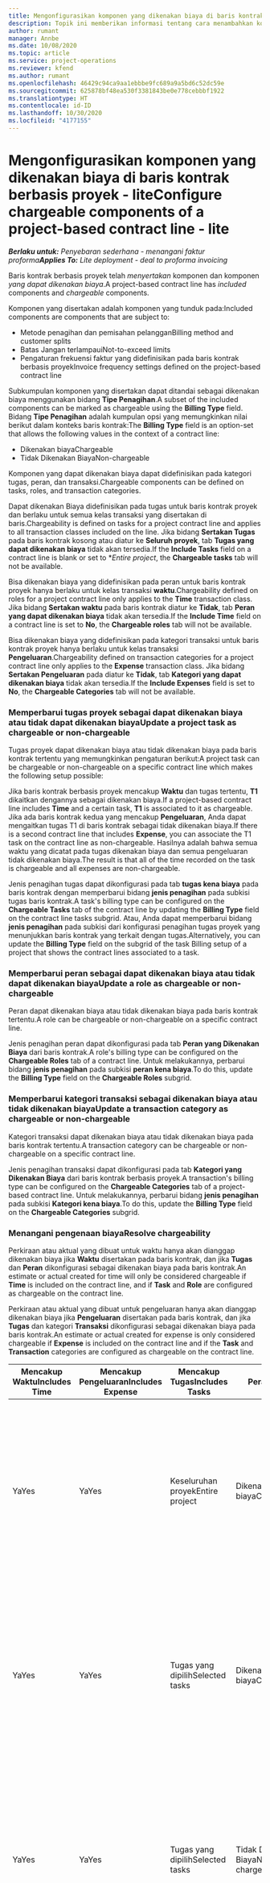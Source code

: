 ```yaml
---
title: Mengonfigurasikan komponen yang dikenakan biaya di baris kontrak berbasis proyek - lite
description: Topik ini memberikan informasi tentang cara menambahkan komponen yang dikenakan biaya ke lini kontrak dalam Project Operations.
author: rumant
manager: Annbe
ms.date: 10/08/2020
ms.topic: article
ms.service: project-operations
ms.reviewer: kfend
ms.author: rumant
ms.openlocfilehash: 46429c94ca9aa1ebbbe9fc689a9a5bd6c52dc59e
ms.sourcegitcommit: 625878bf48ea530f3381843be0e778cebbbf1922
ms.translationtype: HT
ms.contentlocale: id-ID
ms.lasthandoff: 10/30/2020
ms.locfileid: "4177155"
---
```

# <a name="configure-chargeable-components-of-a-project-based-contract-line---lite"></a><span data-ttu-id="7d7fe-103">Mengonfigurasikan komponen yang dikenakan biaya di baris kontrak berbasis proyek - lite</span><span class="sxs-lookup"><span data-stu-id="7d7fe-103">Configure chargeable components of a project-based contract line - lite</span></span>

<span data-ttu-id="7d7fe-104">_**Berlaku untuk:** Penyebaran sederhana - menangani faktur proforma_</span><span class="sxs-lookup"><span data-stu-id="7d7fe-104">_**Applies To:** Lite deployment - deal to proforma invoicing_</span></span>

<span data-ttu-id="7d7fe-105">Baris kontrak berbasis proyek telah *menyertakan* komponen dan komponen *yang dapat dikenakan biaya*.</span><span class="sxs-lookup"><span data-stu-id="7d7fe-105">A project-based contract line has *included* components and *chargeable* components.</span></span>

<span data-ttu-id="7d7fe-106">Komponen yang disertakan adalah komponen yang tunduk pada:</span><span class="sxs-lookup"><span data-stu-id="7d7fe-106">Included components are components that are subject to:</span></span>

  - <span data-ttu-id="7d7fe-107">Metode penagihan dan pemisahan pelanggan</span><span class="sxs-lookup"><span data-stu-id="7d7fe-107">Billing method and customer splits</span></span>
  - <span data-ttu-id="7d7fe-108">Batas Jangan terlampaui</span><span class="sxs-lookup"><span data-stu-id="7d7fe-108">Not-to-exceed limits</span></span> 
  - <span data-ttu-id="7d7fe-109">Pengaturan frekuensi faktur yang didefinisikan pada baris kontrak berbasis proyek</span><span class="sxs-lookup"><span data-stu-id="7d7fe-109">Invoice frequency settings defined on the project-based contract line</span></span>

<span data-ttu-id="7d7fe-110">Subkumpulan komponen yang disertakan dapat ditandai sebagai dikenakan biaya menggunakan bidang **Tipe Penagihan**.</span><span class="sxs-lookup"><span data-stu-id="7d7fe-110">A subset of the included components can be marked as chargeable using the **Billing Type** field.</span></span> <span data-ttu-id="7d7fe-111">Bidang **Tipe Penagihan** adalah kumpulan opsi yang memungkinkan nilai berikut dalam konteks baris kontrak:</span><span class="sxs-lookup"><span data-stu-id="7d7fe-111">The **Billing Type** field is an option-set that allows the following values in the context of a contract line:</span></span>

  - <span data-ttu-id="7d7fe-112">Dikenakan biaya</span><span class="sxs-lookup"><span data-stu-id="7d7fe-112">Chargeable</span></span>
  - <span data-ttu-id="7d7fe-113">Tidak Dikenakan Biaya</span><span class="sxs-lookup"><span data-stu-id="7d7fe-113">Non-chargeable</span></span>

<span data-ttu-id="7d7fe-114">Komponen yang dapat dikenakan biaya dapat didefinisikan pada kategori tugas, peran, dan transaksi.</span><span class="sxs-lookup"><span data-stu-id="7d7fe-114">Chargeable components can be defined on tasks, roles, and transaction categories.</span></span>

<span data-ttu-id="7d7fe-115">Dapat dikenakan Biaya didefinisikan pada tugas untuk baris kontrak proyek dan berlaku untuk semua kelas transaksi yang disertakan di baris.</span><span class="sxs-lookup"><span data-stu-id="7d7fe-115">Chargeability is defined on tasks for a project contract line and applies to all transaction classes included on the line.</span></span> <span data-ttu-id="7d7fe-116">Jika bidang **Sertakan Tugas** pada baris kontrak kosong atau diatur ke **Seluruh proyek**, tab **Tugas yang dapat dikenakan biaya** tidak akan tersedia.</span><span class="sxs-lookup"><span data-stu-id="7d7fe-116">If the **Include Tasks** field on a contract line is blank or set to \**Entire project*, the **Chargeable tasks** tab will not be available.</span></span>

<span data-ttu-id="7d7fe-117">Bisa dikenakan biaya yang didefinisikan pada peran untuk baris kontrak proyek hanya berlaku untuk kelas transaksi **waktu**.</span><span class="sxs-lookup"><span data-stu-id="7d7fe-117">Chargeability defined on roles for a project contract line only applies to the **Time** transaction class.</span></span> <span data-ttu-id="7d7fe-118">Jika bidang **Sertakan waktu** pada baris kontrak diatur ke **Tidak**, tab **Peran yang dapat dikenakan biaya** tidak akan tersedia.</span><span class="sxs-lookup"><span data-stu-id="7d7fe-118">If the **Include Time** field on a contract line is set to **No**, the **Chargeable roles** tab will not be available.</span></span>

<span data-ttu-id="7d7fe-119">Bisa dikenakan biaya yang didefinisikan pada kategori transaksi untuk baris kontrak proyek hanya berlaku untuk kelas transaksi **Pengeluaran**.</span><span class="sxs-lookup"><span data-stu-id="7d7fe-119">Chargeability defined on transaction categories for a project contract line only applies to the **Expense** transaction class.</span></span> <span data-ttu-id="7d7fe-120">Jika bidang **Sertakan Pengeluaran** pada diatur ke **Tidak**, tab **Kategori yang dapat dikenakan biaya** tidak akan tersedia.</span><span class="sxs-lookup"><span data-stu-id="7d7fe-120">If the **Include Expenses** field is set to **No**, the **Chargeable Categories** tab will not be available.</span></span>

### <a name="update-a-project-task-as-chargeable-or-non-chargeable"></a><span data-ttu-id="7d7fe-121">Memperbarui tugas proyek sebagai dapat dikenakan biaya atau tidak dapat dikenakan biaya</span><span class="sxs-lookup"><span data-stu-id="7d7fe-121">Update a project task as chargeable or non-chargeable</span></span>

<span data-ttu-id="7d7fe-122">Tugas proyek dapat dikenakan biaya atau tidak dikenakan biaya pada baris kontrak tertentu yang memungkinkan pengaturan berikut:</span><span class="sxs-lookup"><span data-stu-id="7d7fe-122">A project task can be chargeable or non-chargeable on a specific contract line which makes the following setup possible:</span></span>

<span data-ttu-id="7d7fe-123">Jika baris kontrak berbasis proyek mencakup **Waktu** dan tugas tertentu, **T1** dikaitkan dengannya sebagai dikenakan biaya.</span><span class="sxs-lookup"><span data-stu-id="7d7fe-123">If a project-based contract line includes **Time** and a certain task, **T1** is associated to it as chargeable.</span></span> <span data-ttu-id="7d7fe-124">Jika ada baris kontrak kedua yang mencakup **Pengeluaran**, Anda dapat mengaitkan tugas T1 di baris kontrak sebagai tidak dikenakan biaya.</span><span class="sxs-lookup"><span data-stu-id="7d7fe-124">If there is a second contract line that includes **Expense**, you can associate the T1 task on the contract line as non-chargeable.</span></span> <span data-ttu-id="7d7fe-125">Hasilnya adalah bahwa semua waktu yang dicatat pada tugas dikenakan biaya dan semua pengeluaran tidak dikenakan biaya.</span><span class="sxs-lookup"><span data-stu-id="7d7fe-125">The result is that all of the time recorded on the task is chargeable and all expenses are non-chargeable.</span></span>

<span data-ttu-id="7d7fe-126">Jenis penagihan tugas dapat dikonfigurasi pada tab **tugas kena biaya** pada baris kontrak dengan memperbarui bidang **jenis penagihan** pada subkisi tugas baris kontrak.</span><span class="sxs-lookup"><span data-stu-id="7d7fe-126">A task's billing type can be configured on the **Chargeable Tasks** tab of the contract line by updating the **Billing Type** field on the contract line tasks subgrid.</span></span> <span data-ttu-id="7d7fe-127">Atau, Anda dapat memperbarui bidang **jenis penagihan** pada subkisi dari konfigurasi penagihan tugas proyek yang menunjukkan baris kontrak yang terkait dengan tugas.</span><span class="sxs-lookup"><span data-stu-id="7d7fe-127">Alternatively, you can update the **Billing Type** field on the subgrid of the task Billing setup of a project that shows the contract lines associated to a task.</span></span>

### <a name="update-a-role-as-chargeable-or-non-chargeable"></a><span data-ttu-id="7d7fe-128">Memperbarui peran sebagai dapat dikenakan biaya atau tidak dapat dikenakan biaya</span><span class="sxs-lookup"><span data-stu-id="7d7fe-128">Update a role as chargeable or non-chargeable</span></span>

<span data-ttu-id="7d7fe-129">Peran dapat dikenakan biaya atau tidak dikenakan biaya pada baris kontrak tertentu.</span><span class="sxs-lookup"><span data-stu-id="7d7fe-129">A role can be chargeable or non-chargeable on a specific contract line.</span></span>

<span data-ttu-id="7d7fe-130">Jenis penagihan peran dapat dikonfigurasi pada tab **Peran yang Dikenakan Biaya** dari baris kontrak.</span><span class="sxs-lookup"><span data-stu-id="7d7fe-130">A role's billing type can be configured on the **Chargeable Roles** tab of a contract line.</span></span> <span data-ttu-id="7d7fe-131">Untuk melakukannya, perbarui bidang **jenis penagihan** pada subkisi **peran kena biaya**.</span><span class="sxs-lookup"><span data-stu-id="7d7fe-131">To do this, update the **Billing Type** field on the **Chargeable Roles** subgrid.</span></span>

### <a name="update-a-transaction-category-as-chargeable-or-non-chargeable"></a><span data-ttu-id="7d7fe-132">Memperbarui kategori transaksi sebagai dikenakan biaya atau tidak dikenakan biaya</span><span class="sxs-lookup"><span data-stu-id="7d7fe-132">Update a transaction category as chargeable or non-chargeable</span></span>

<span data-ttu-id="7d7fe-133">Kategori transaksi dapat dikenakan biaya atau tidak dikenakan biaya pada baris kontrak tertentu.</span><span class="sxs-lookup"><span data-stu-id="7d7fe-133">A transaction category can be chargeable or non-chargeable on a specific contract line.</span></span>

<span data-ttu-id="7d7fe-134">Jenis penagihan transaksi dapat dikonfigurasi pada tab **Kategori yang Dikenakan Biaya** dari baris kontrak berbasis proyek.</span><span class="sxs-lookup"><span data-stu-id="7d7fe-134">A transaction's billing type can be configured on the **Chargeable Categories** tab of a project-based contract line.</span></span> <span data-ttu-id="7d7fe-135">Untuk melakukannya, perbarui bidang **jenis penagihan** pada subkisi **Kategori kena biaya**.</span><span class="sxs-lookup"><span data-stu-id="7d7fe-135">To do this, update the **Billing Type** field on the **Chargeable Categories** subgrid.</span></span>

### <a name="resolve-chargeability"></a><span data-ttu-id="7d7fe-136">Menangani pengenaan biaya</span><span class="sxs-lookup"><span data-stu-id="7d7fe-136">Resolve chargeability</span></span>

<span data-ttu-id="7d7fe-137">Perkiraan atau aktual yang dibuat untuk waktu hanya akan dianggap dikenakan biaya jika **Waktu** disertakan pada baris kontrak, dan jika **Tugas** dan **Peran** dikonfigurasi sebagai dikenakan biaya pada baris kontrak.</span><span class="sxs-lookup"><span data-stu-id="7d7fe-137">An estimate or actual created for time will only be considered chargeable if **Time** is included on the contract line, and if **Task** and **Role** are configured as chargeable on the contract line.</span></span>

<span data-ttu-id="7d7fe-138">Perkiraan atau aktual yang dibuat untuk pengeluaran hanya akan dianggap dikenakan biaya jika **Pengeluaran** disertakan pada baris kontrak, dan jika **Tugas** dan kategori **Transaksi** dikonfigurasi sebagai dikenakan biaya pada baris kontrak.</span><span class="sxs-lookup"><span data-stu-id="7d7fe-138">An estimate or actual created for expense is only considered chargeable if **Expense** is included on the contract line and if the **Task** and **Transaction** categories are configured as chargeable on the contract line.</span></span>


| <span data-ttu-id="7d7fe-139">Mencakup Waktu</span><span class="sxs-lookup"><span data-stu-id="7d7fe-139">Includes Time</span></span> | <span data-ttu-id="7d7fe-140">Mencakup Pengeluaran</span><span class="sxs-lookup"><span data-stu-id="7d7fe-140">Includes Expense</span></span> | <span data-ttu-id="7d7fe-141">Mencakup Tugas</span><span class="sxs-lookup"><span data-stu-id="7d7fe-141">Includes Tasks</span></span> | <span data-ttu-id="7d7fe-142">Peran</span><span class="sxs-lookup"><span data-stu-id="7d7fe-142">Role</span></span>           | <span data-ttu-id="7d7fe-143">Kategori</span><span class="sxs-lookup"><span data-stu-id="7d7fe-143">Category</span></span>       | <span data-ttu-id="7d7fe-144">Tugas</span><span class="sxs-lookup"><span data-stu-id="7d7fe-144">Task</span></span>                                                                                                      |
|---------------|------------------|----------------|----------------|----------------|-----------------------------------------------------------------------------------------------------------|
| <span data-ttu-id="7d7fe-145">Ya</span><span class="sxs-lookup"><span data-stu-id="7d7fe-145">Yes</span></span>           | <span data-ttu-id="7d7fe-146">Ya</span><span class="sxs-lookup"><span data-stu-id="7d7fe-146">Yes</span></span>              | <span data-ttu-id="7d7fe-147">Keseluruhan proyek</span><span class="sxs-lookup"><span data-stu-id="7d7fe-147">Entire project</span></span> | <span data-ttu-id="7d7fe-148">Dikenakan biaya</span><span class="sxs-lookup"><span data-stu-id="7d7fe-148">Chargeable</span></span>     | <span data-ttu-id="7d7fe-149">Dikenakan biaya</span><span class="sxs-lookup"><span data-stu-id="7d7fe-149">Chargeable</span></span>     | <span data-ttu-id="7d7fe-150">Penagihan pada aktual Waktu: **Dikenakan Biaya**</span><span class="sxs-lookup"><span data-stu-id="7d7fe-150">Billing on a Time actual: **Chargeable**</span></span> </br> <span data-ttu-id="7d7fe-151">Jenis penagihan pada aktual Pengeluaran: **Dikenakan biaya**</span><span class="sxs-lookup"><span data-stu-id="7d7fe-151">Billing type on Expense actual: **Chargeable**</span></span>           |
| <span data-ttu-id="7d7fe-152">Ya</span><span class="sxs-lookup"><span data-stu-id="7d7fe-152">Yes</span></span>           | <span data-ttu-id="7d7fe-153">Ya</span><span class="sxs-lookup"><span data-stu-id="7d7fe-153">Yes</span></span>              | <span data-ttu-id="7d7fe-154">Tugas yang dipilih</span><span class="sxs-lookup"><span data-stu-id="7d7fe-154">Selected tasks</span></span> | <span data-ttu-id="7d7fe-155">Dikenakan biaya</span><span class="sxs-lookup"><span data-stu-id="7d7fe-155">Chargeable</span></span>     | <span data-ttu-id="7d7fe-156">Dikenakan biaya</span><span class="sxs-lookup"><span data-stu-id="7d7fe-156">Chargeable</span></span>     | <span data-ttu-id="7d7fe-157">Penagihan pada aktual Waktu: **Dikenakan Biaya**</span><span class="sxs-lookup"><span data-stu-id="7d7fe-157">Billing on a Time actual: **Chargeable**</span></span> </br> <span data-ttu-id="7d7fe-158">Jenis penagihan pada aktual Pengeluaran: **Dikenakan biaya**</span><span class="sxs-lookup"><span data-stu-id="7d7fe-158">Billing type on Expense actual: **Chargeable**</span></span>           |
| <span data-ttu-id="7d7fe-159">Ya</span><span class="sxs-lookup"><span data-stu-id="7d7fe-159">Yes</span></span>           | <span data-ttu-id="7d7fe-160">Ya</span><span class="sxs-lookup"><span data-stu-id="7d7fe-160">Yes</span></span>              | <span data-ttu-id="7d7fe-161">Tugas yang dipilih</span><span class="sxs-lookup"><span data-stu-id="7d7fe-161">Selected tasks</span></span> | <span data-ttu-id="7d7fe-162">Tidak Dikenakan Biaya</span><span class="sxs-lookup"><span data-stu-id="7d7fe-162">Non-chargeable</span></span> | <span data-ttu-id="7d7fe-163">Dikenakan biaya</span><span class="sxs-lookup"><span data-stu-id="7d7fe-163">Chargeable</span></span>     | <span data-ttu-id="7d7fe-164">Penagihan pada aktual Waktu: **Tidak Dikenakan Biaya**</span><span class="sxs-lookup"><span data-stu-id="7d7fe-164">Billing on a Time actual: **Non-chargeable**</span></span> </br> <span data-ttu-id="7d7fe-165">Jenis penagihan pada aktual Pengeluaran: **Dikenakan biaya**</span><span class="sxs-lookup"><span data-stu-id="7d7fe-165">Billing type on Expense actual: **Chargeable**</span></span>       |
| <span data-ttu-id="7d7fe-166">Ya</span><span class="sxs-lookup"><span data-stu-id="7d7fe-166">Yes</span></span>           | <span data-ttu-id="7d7fe-167">Ya</span><span class="sxs-lookup"><span data-stu-id="7d7fe-167">Yes</span></span>              | <span data-ttu-id="7d7fe-168">Tugas yang dipilih</span><span class="sxs-lookup"><span data-stu-id="7d7fe-168">Selected tasks</span></span> | <span data-ttu-id="7d7fe-169">Dikenakan biaya</span><span class="sxs-lookup"><span data-stu-id="7d7fe-169">Chargeable</span></span>     | <span data-ttu-id="7d7fe-170">Dikenakan biaya</span><span class="sxs-lookup"><span data-stu-id="7d7fe-170">Chargeable</span></span>     | <span data-ttu-id="7d7fe-171">Penagihan pada aktual Waktu: **Tidak Dikenakan Biaya**</span><span class="sxs-lookup"><span data-stu-id="7d7fe-171">Billing on a Time actual: **Non-chargeable**</span></span> </br> <span data-ttu-id="7d7fe-172">Jenis penagihan pada aktual Pengeluaran:   **Tidak Dikenakan biaya**</span><span class="sxs-lookup"><span data-stu-id="7d7fe-172">Billing type on Expense actual:   **Non-chargeable**</span></span> |
| <span data-ttu-id="7d7fe-173">Ya</span><span class="sxs-lookup"><span data-stu-id="7d7fe-173">Yes</span></span>           | <span data-ttu-id="7d7fe-174">Ya</span><span class="sxs-lookup"><span data-stu-id="7d7fe-174">Yes</span></span>              | <span data-ttu-id="7d7fe-175">Tugas yang dipilih</span><span class="sxs-lookup"><span data-stu-id="7d7fe-175">Selected tasks</span></span> | <span data-ttu-id="7d7fe-176">Tidak Dikenakan Biaya</span><span class="sxs-lookup"><span data-stu-id="7d7fe-176">Non-chargeable</span></span> | <span data-ttu-id="7d7fe-177">Dikenakan biaya</span><span class="sxs-lookup"><span data-stu-id="7d7fe-177">Chargeable</span></span>     | <span data-ttu-id="7d7fe-178">Penagihan pada aktual Waktu: **Tidak Dikenakan Biaya**</span><span class="sxs-lookup"><span data-stu-id="7d7fe-178">Billing on a Time actual: **Non-chargeable**</span></span> </br> <span data-ttu-id="7d7fe-179">Jenis penagihan pada aktual Pengeluaran:   **Tidak Dikenakan biaya**</span><span class="sxs-lookup"><span data-stu-id="7d7fe-179">Billing type on Expense actual:   **Non-chargeable**</span></span> |
| <span data-ttu-id="7d7fe-180">Ya</span><span class="sxs-lookup"><span data-stu-id="7d7fe-180">Yes</span></span>           | <span data-ttu-id="7d7fe-181">Ya</span><span class="sxs-lookup"><span data-stu-id="7d7fe-181">Yes</span></span>              | <span data-ttu-id="7d7fe-182">Tugas yang dipilih</span><span class="sxs-lookup"><span data-stu-id="7d7fe-182">Selected tasks</span></span> | <span data-ttu-id="7d7fe-183">Tidak Dikenakan Biaya</span><span class="sxs-lookup"><span data-stu-id="7d7fe-183">Non-chargeable</span></span> | <span data-ttu-id="7d7fe-184">Tidak Dikenakan Biaya</span><span class="sxs-lookup"><span data-stu-id="7d7fe-184">Non-chargeable</span></span> | <span data-ttu-id="7d7fe-185">Penagihan pada aktual Waktu: **Tidak Dikenakan Biaya**</span><span class="sxs-lookup"><span data-stu-id="7d7fe-185">Billing on a Time actual: **Non-chargeable**</span></span> </br> <span data-ttu-id="7d7fe-186">Jenis penagihan pada aktual Pengeluaran:   **Tidak Dikenakan biaya**</span><span class="sxs-lookup"><span data-stu-id="7d7fe-186">Billing type on Expense actual:   **Non-chargeable**</span></span> |
| <span data-ttu-id="7d7fe-187">No</span><span class="sxs-lookup"><span data-stu-id="7d7fe-187">No</span></span>            | <span data-ttu-id="7d7fe-188">Ya</span><span class="sxs-lookup"><span data-stu-id="7d7fe-188">Yes</span></span>              | <span data-ttu-id="7d7fe-189">Keseluruhan proyek</span><span class="sxs-lookup"><span data-stu-id="7d7fe-189">Entire project</span></span> | <span data-ttu-id="7d7fe-190">Tidak dapat diatur</span><span class="sxs-lookup"><span data-stu-id="7d7fe-190">Can't be set</span></span>   | <span data-ttu-id="7d7fe-191">Dikenakan biaya</span><span class="sxs-lookup"><span data-stu-id="7d7fe-191">Chargeable</span></span>     | <span data-ttu-id="7d7fe-192">Penagihan pada aktual Waktu: **Tidak tersedia**</span><span class="sxs-lookup"><span data-stu-id="7d7fe-192">Billing on a Time actual: **Not available**</span></span></br><span data-ttu-id="7d7fe-193">Jenis penagihan pada aktual Pengeluaran: **Dikenakan biaya**</span><span class="sxs-lookup"><span data-stu-id="7d7fe-193">Billing type on Expense actual: **Chargeable**</span></span>          |
| <span data-ttu-id="7d7fe-194">No</span><span class="sxs-lookup"><span data-stu-id="7d7fe-194">No</span></span>            | <span data-ttu-id="7d7fe-195">Ya</span><span class="sxs-lookup"><span data-stu-id="7d7fe-195">Yes</span></span>              | <span data-ttu-id="7d7fe-196">Keseluruhan proyek</span><span class="sxs-lookup"><span data-stu-id="7d7fe-196">Entire project</span></span> | <span data-ttu-id="7d7fe-197">Tidak dapat diatur</span><span class="sxs-lookup"><span data-stu-id="7d7fe-197">Can't be set</span></span>   | <span data-ttu-id="7d7fe-198">Tidak Dikenakan Biaya</span><span class="sxs-lookup"><span data-stu-id="7d7fe-198">Non-chargeable</span></span> | <span data-ttu-id="7d7fe-199">Penagihan pada aktual Waktu: **Tidak tersedia**</span><span class="sxs-lookup"><span data-stu-id="7d7fe-199">Billing on a Time actual: **Not available**</span></span></br> <span data-ttu-id="7d7fe-200">Jenis penagihan pada aktual Pengeluaran: **Tidak Dikenakan biaya**</span><span class="sxs-lookup"><span data-stu-id="7d7fe-200">Billing type on Expense actual: **Non-chargeable**</span></span>     |
| <span data-ttu-id="7d7fe-201">Ya</span><span class="sxs-lookup"><span data-stu-id="7d7fe-201">Yes</span></span>           | <span data-ttu-id="7d7fe-202">No</span><span class="sxs-lookup"><span data-stu-id="7d7fe-202">No</span></span>               | <span data-ttu-id="7d7fe-203">Keseluruhan proyek</span><span class="sxs-lookup"><span data-stu-id="7d7fe-203">Entire project</span></span> | <span data-ttu-id="7d7fe-204">Dikenakan biaya</span><span class="sxs-lookup"><span data-stu-id="7d7fe-204">Chargeable</span></span>     | <span data-ttu-id="7d7fe-205">Tidak dapat diatur</span><span class="sxs-lookup"><span data-stu-id="7d7fe-205">Can't be set</span></span>   | <span data-ttu-id="7d7fe-206">Penagihan pada aktual Waktu: **Dikenakan Biaya**</span><span class="sxs-lookup"><span data-stu-id="7d7fe-206">Billing on a Time actual: **Chargeable**</span></span> </br> <span data-ttu-id="7d7fe-207">Jenis penagihan pada aktual Pengeluaran: **Tidak tersedia**</span><span class="sxs-lookup"><span data-stu-id="7d7fe-207">Billing type on Expense actual: **Not available**</span></span>        |
| <span data-ttu-id="7d7fe-208">Ya</span><span class="sxs-lookup"><span data-stu-id="7d7fe-208">Yes</span></span>           | <span data-ttu-id="7d7fe-209">No</span><span class="sxs-lookup"><span data-stu-id="7d7fe-209">No</span></span>               | <span data-ttu-id="7d7fe-210">Keseluruhan proyek</span><span class="sxs-lookup"><span data-stu-id="7d7fe-210">Entire project</span></span> | <span data-ttu-id="7d7fe-211">Tidak Dikenakan Biaya</span><span class="sxs-lookup"><span data-stu-id="7d7fe-211">Non-chargeable</span></span> | <span data-ttu-id="7d7fe-212">Tidak dapat diatur</span><span class="sxs-lookup"><span data-stu-id="7d7fe-212">Can't be set</span></span>   | <span data-ttu-id="7d7fe-213">Penagihan pada aktual Waktu: **Tidak Dikenakan Biaya**</span><span class="sxs-lookup"><span data-stu-id="7d7fe-213">Billing on a Time actual: **Non-chargeable**</span></span> </br><span data-ttu-id="7d7fe-214">Jenis penagihan pada aktual Pengeluaran: **Tidak tersedia**</span><span class="sxs-lookup"><span data-stu-id="7d7fe-214">Billing type on Expense actual: **Not   available**</span></span>   |

